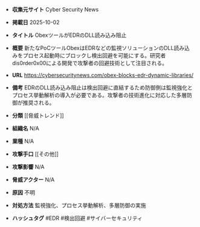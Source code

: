 - **収集元サイト**
Cyber Security News

- **掲載日**
2025-10-02

- **タイトル**
ObexツールがEDRのDLL読み込み阻止

- **概要**
新たなPoCツールObexはEDRなどの監視ソリューションのDLL読み込みをプロセス起動時にブロックし検出回避を可能にする。研究者dis0rder0x00による開発で攻撃者の回避技術として注目される。

- **URL**
https://cybersecuritynews.com/obex-blocks-edr-dynamic-libraries/

- **備考**
EDRのDLL読み込み阻止は検出回避に直結するため防御側は監視強化とプロセス挙動解析の導入が必要である。攻撃者の技術進化に対応した多層防御が推奨される。

- **分類**
[[脅威トレンド]]

- **組織名**
N/A

- **業種**
N/A

- **攻撃手口**
[[その他]]

- **攻撃影響**
N/A

- **脅威アクター**
N/A

- **原因**
不明

- **対処方法**
監視強化、プロセス挙動解析、多層防御の実施

- **ハッシュタグ**
#EDR #検出回避 #サイバーセキュリティ
